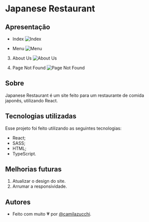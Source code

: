 # Japanese Restaurant
## Apresentação
- Index
![Index](https://uploaddeimagens.com.br/images/004/262/389/original/japaneseRestaurant.PNG?1671130316)

- Menu
![Menu](https://uploaddeimagens.com.br/images/004/262/393/original/menu.png?1671130463)

3. About Us
![About Us](https://uploaddeimagens.com.br/images/004/262/399/original/AboutUs.png?1671130570)

4. Page Not Found
![Page Not Found](https://uploaddeimagens.com.br/images/004/262/401/original/pageNotFound.png?1671130617)

## Sobre
Japanese Restaurant é um site feito para um restaurante de comida japonês, utilizando React.

## Tecnologias utilizadas
Esse projeto foi feito utilizando as seguintes tecnologias:
- React;
- SASS;
- HTML;
- TypeScript.

## Melhorias futuras
1. Atualizar o design do site.
2. Arrumar a responsividade.

## Autores
- Feito com muito 💗 por [@camilazucchi](https://www.github.com/camilazucchi).
